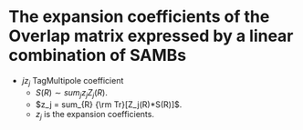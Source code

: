 # The expansion coefficients of the Overlap matrix expressed by a linear combination of SAMBs
- $j z_j$ TagMultipole coefficient
    - $S(R) \sim sum_{j} z_j Z_j(R)$.
    - $z_j = sum_{R} {\rm Tr}[Z_j(R)*S(R)]$.
    - $z_j$ is the expansion coefficients.
